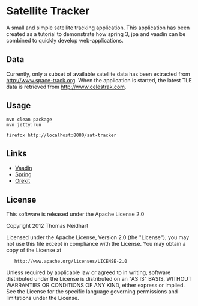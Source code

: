 # Satellite Tracker

A small and simple satellite tracking application.
This application has been created as a tutorial to demonstrate how spring 3, jpa and vaadin can be combined to quickly 
develop web-applications.

## Data

Currently, only a subset of available satellite data has been extracted from http://www.space-track.org.
When the application is started, the latest TLE data is retrieved from http://www.celestrak.com.

## Usage

    mvn clean package
    mvn jetty:run
    
    firefox http://localhost:8080/sat-tracker

## Links

* [Vaadin](http://www.vaadin.org)
* [Spring](http://www.springsource.org)
* [Orekit](http://www.orekit.org)

## License

This software is released under the Apache License 2.0

   Copyright 2012 Thomas Neidhart

   Licensed under the Apache License, Version 2.0 (the "License");
   you may not use this file except in compliance with the License.
   You may obtain a copy of the License at

       http://www.apache.org/licenses/LICENSE-2.0

   Unless required by applicable law or agreed to in writing, software
   distributed under the License is distributed on an "AS IS" BASIS,
   WITHOUT WARRANTIES OR CONDITIONS OF ANY KIND, either express or implied.
   See the License for the specific language governing permissions and
   limitations under the License.